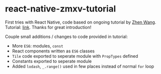 # react-native-zmxv-tutorial

First tries with React Native, code based on ongoing tutorial by [Zhen Wang](https://github.com/zmxv). Tutorial: [link](http://blog.zmxv.com/2016/01/lets-write-a-mobile-game-with-react-native.html). Thanks for great introduction!

Couple small additions / changes to code provided in tutorial:
- More `ES6`: modules, `const`
- React components written as `ES6` classes
- `Tile` code exported to seperate module with `PropTypes` defined
- Constants exported to seperate module
- Added `lodash`, `_.range()` used in few places instead of normal `for` loop
